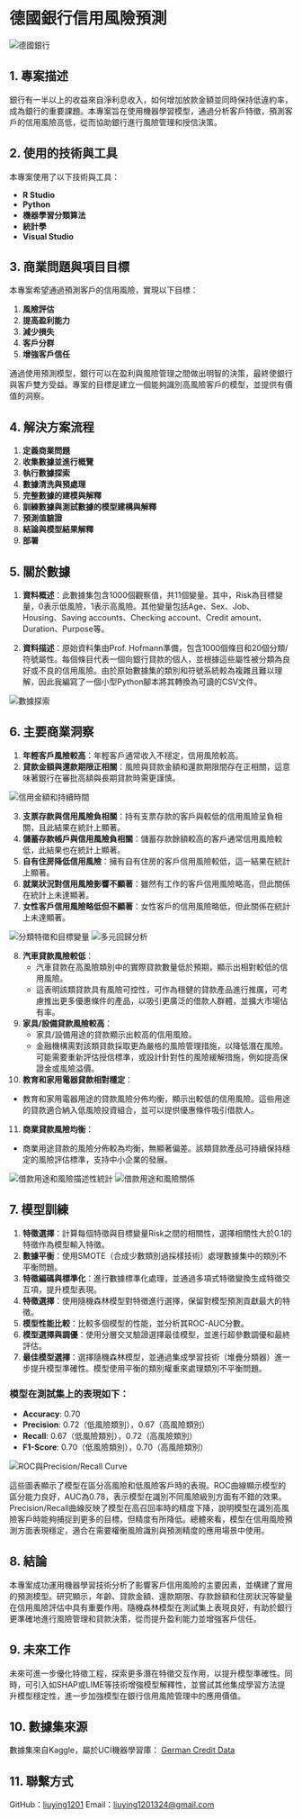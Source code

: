 # 德國銀行信用風險預測

![德國銀行](images/german_bank.jpg)

## 1. 專案描述

銀行有一半以上的收益來自淨利息收入，如何增加放款金額並同時保持低違約率，成為銀行的重要課題。本專案旨在使用機器學習模型，通過分析客戶特徵，預測客戶的信用風險高低，從而協助銀行進行風險管理和授信決策。

## 2. 使用的技術與工具

本專案使用了以下技術與工具：
- **R Studio**
- **Python**
- **機器學習分類算法**
- **統計學**
- **Visual Studio**

## 3. 商業問題與項目目標

本專案希望通過預測客戶的信用風險，實現以下目標：
1. **風險評估**
2. **提高盈利能力**
3. **減少損失**
4. **客戶分群**
5. **增強客戶信任**

通過使用預測模型，銀行可以在盈利與風險管理之間做出明智的決策，最終使銀行與客戶雙方受益。專案的目標是建立一個能夠識別高風險客戶的模型，並提供有價值的洞察。

## 4. 解決方案流程

1. **定義商業問題**
2. **收集數據並進行概覽**
3. **執行數據探索**
4. **數據清洗與預處理**
5. **完整數據的建模與解釋**
6. **訓練數據與測試數據的模型建構與解釋**
7. **預測值驗證**
8. **結論與模型結果解釋**
9. **部署**

## 5. 關於數據

1. **資料概述**：此數據集包含1000個觀察值，共11個變量。其中，Risk為目標變量，0表示低風險，1表示高風險。其他變量包括Age、Sex、Job、Housing、Saving accounts、Checking account、Credit amount、Duration、Purpose等。

2. **資料描述**：原始資料集由Prof. Hofmann準備，包含1000個條目和20個分類/符號屬性。每個條目代表一個向銀行貸款的個人，並根據這些屬性被分類為良好或不良的信用風險。由於原始數據集的類別和符號系統較為複雜且難以理解，因此我編寫了一個小型Python腳本將其轉換為可讀的CSV文件。

![數據探索](images/Data_Distribution.png)

## 6. 主要商業洞察

1. **年輕客戶風險較高**：年輕客戶通常收入不穩定，信用風險較高。
2. **貸款金額與還款期限正相關**：風險與貸款金額和還款期限間存在正相關，這意味著銀行在審批高額與長期貸款時需更謹慎。

![信用金額和持續時間](images/credit_duration.png)

3. **支票存款與信用風險負相關**：持有支票存款的客戶與較低的信用風險呈負相關，且此結果在統計上顯著。
4. **儲蓄存款帳戶與信用風險負相關**：儲蓄存款餘額較高的客戶通常信用風險較低，此結果也在統計上顯著。
5. **自有住房降低信用風險**：擁有自有住房的客戶信用風險較低，這一結果在統計上顯著。
6. **就業狀況對信用風險影響不顯著**：雖然有工作的客戶信用風險略高，但此關係在統計上未達顯著。
7. **女性客戶信用風險略低但不顯著**：女性客戶的信用風險略低，但此關係在統計上未達顯著。

![分類特徵和目標變量](images/categoricalvstarget.png)
![多元回歸分析](images/Regression%20Coefficients.png)

8. **汽車貸款風險較低**：
   - 汽車貸款在高風險類別中的實際貸款數量低於預期，顯示出相對較低的信用風險。
   - 這表明該類貸款具有風險可控性，可作為穩健的貸款產品進行推廣，可考慮推出更多優惠條件的產品，以吸引更廣泛的借款人群體，並擴大市場佔有率。
9. **家具/設備貸款風險較高**：
   - 家具/設備用途的貸款顯示出較高的信用風險。
   - 金融機構需對該類貸款採取更為嚴格的風險管理措施，以降低潛在風險。可能需要重新評估授信標準，或設計針對性的風險緩解措施，例如提高保證金或風險溢價。
10. **教育和家用電器貸款相對穩定**：
   - 教育和家用電器用途的貸款風險分佈均衡，顯示出較低的信用風險。這些用途的貸款適合納入低風險投資組合，並可以提供優惠條件吸引借款人。
11. **商業貸款風險均衡**：
   - 商業用途貸款的風險分佈較為均衡，無顯著偏差。該類貸款產品可持續保持穩定的風險評估標準，支持中小企業的發展。

![借款用途和風險描述性統計](images/Distribution%20of%20Risk%20by%20Purpose.png)
![借款用途和風險關係](images/Purpose%20and%20Credit%20Risk%20Mosaic%20Plot.png)

## 7. 模型訓練

1. **特徵選擇**：計算每個特徵與目標變量Risk之間的相關性，選擇相關性大於0.1的特徵作為模型輸入特徵。
2. **數據平衡**：使用SMOTE（合成少數類別過採樣技術）處理數據集中的類別不平衡問題。
3. **特徵編碼與標準化**：進行數據標準化處理，並通過多項式特徵變換生成特徵交互項，提升模型表現。
4. **特徵選擇**：使用隨機森林模型對特徵進行選擇，保留對模型預測貢獻最大的特徵。
5. **模型性能比較**：比較多個模型的性能，並分析其ROC-AUC分數。
6. **模型選擇與調優**：使用分層交叉驗證選擇最佳模型，並進行超參數調優和最終評估。
7. **最佳模型選擇**：選擇隨機森林模型，並通過集成學習技術（堆疊分類器）進一步提升模型準確性。模型使用平衡的類別權重來處理類別不平衡問題。

### 模型在測試集上的表現如下：
- **Accuracy**: 0.70
- **Precision**: 0.72（低風險類別），0.67（高風險類別）
- **Recall**: 0.67（低風險類別），0.72（高風險類別）
- **F1-Score**: 0.70（低風險類別），0.70（高風險類別）

![ROC與Precision/Recall Curve](images/AUC.png)

這些圖表顯示了模型在區分高風險和低風險客戶時的表現。ROC曲線顯示模型的區分能力良好，AUC為0.78，表示模型在識別不同風險級別方面有不錯的效果。Precision/Recall曲線反映了模型在高召回率時的精度下降，說明模型在識別高風險客戶時能夠捕捉到更多的目標，但精度有所降低。總體來看，模型在信用風險預測方面表現穩定，適合在需要權衡風險識別與預測精度的應用場景中使用。

## 8. 結論
本專案成功運用機器學習技術分析了影響客戶信用風險的主要因素，並構建了實用的預測模型。研究顯示，年齡、貸款金額、還款期限、存款餘額和住房狀況等變量在信用風險評估中具有重要作用。隨機森林模型在測試集上表現良好，有助於銀行更準確地進行風險管理和貸款決策，從而提升盈利能力並增強客戶信任。

## 9. 未來工作
未來可進一步優化特徵工程，探索更多潛在特徵交互作用，以提升模型準確性。同時，可引入如SHAP或LIME等技術增強模型解釋性，並嘗試其他集成學習方法提升模型穩定性，進一步加強模型在銀行信用風險管理中的應用價值。

## 10. 數據集來源
數據集來自Kaggle，屬於UCI機器學習庫：
[German Credit Data](https://www.kaggle.com/datasets/uciml/german-credit)

## 11. 聯繫方式
GitHub：[liuying1201](https://github.com/liuying1201)
Email：liuying1201324@gmail.com

